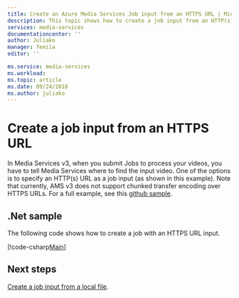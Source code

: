 ```yaml
---
title: Create an Azure Media Services Job input from an HTTPS URL | Microsoft Docs
description: This topic shows how to create a job input from an HTTP(s) URL.
services: media-services
documentationcenter: ''
author: Juliako
manager: femila
editor: ''

ms.service: media-services
ms.workload: 
ms.topic: article
ms.date: 09/24/2018
ms.author: juliako
---
```


# Create a job input from an HTTPS URL

In Media Services v3, when you submit Jobs to process your videos, you have to tell Media Services where to find the input video. One of the options is to specify an HTTP(s) URL as a job input (as shown in this example). Note that currently, AMS v3 does not support chunked transfer encoding over HTTPS URLs. For a full example, see this [github sample](https://github.com/Azure-Samples/media-services-v3-dotnet-quickstarts/blob/master/AMSV3Quickstarts/EncodeAndStreamFiles/Program.cs).

## .Net sample

The following code shows how to create a job with an HTTPS URL input.

[!code-csharp[Main](../../../media-services-v3-dotnet-quickstarts/AMSV3Quickstarts/EncodeAndStreamFiles/Program.cs#SubmitJob)]

## Next steps

[Create a job input from a local file](job-input-from-local-file-how-to.md).
